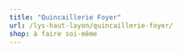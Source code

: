 ```yaml
---
title: "Quincaillerie Foyer"
url: /lys-haut-layon/quincaillerie-foyer/
shop: à faire soi-même
---
```

